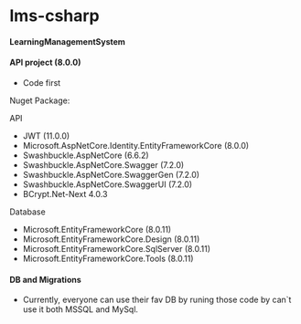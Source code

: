 # lms-csharp

#### LearningManagementSystem

#### API project (8.0.0)

- Code first 

Nuget Package:

API
- JWT (11.0.0)
- Microsoft.AspNetCore.Identity.EntityFrameworkCore (8.0.0)
- Swashbuckle.AspNetCore (6.6.2)
- Swashbuckle.AspNetCore.Swagger (7.2.0)
- Swashbuckle.AspNetCore.SwaggerGen (7.2.0)
- Swashbuckle.AspNetCore.SwaggerUI (7.2.0)
- BCrypt.Net-Next 4.0.3

Database
- Microsoft.EntityFrameworkCore (8.0.11)
- Microsoft.EntityFrameworkCore.Design (8.0.11)
- Microsoft.EntityFrameworkCore.SqlServer (8.0.11)
- Microsoft.EntityFrameworkCore.Tools (8.0.11)

#### DB and Migrations

- Currently, everyone can use their fav DB by runing those code by can`t use it both 
MSSQL and MySql.